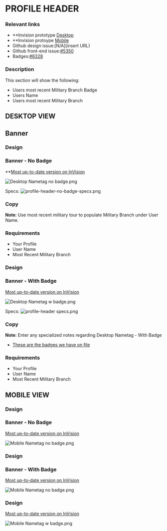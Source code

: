 # PROFILE HEADER

### Relevant links

- **Invision prototype [Desktop]( https://vsateams.invisionapp.com/share/FJW9OGY2B9A) 
- **Invision protoype [Mobile](https://vsateams.invisionapp.com/share/34WJ8JOCMAB) 
- Github design issue:[N/A](insert URL)
- Github front-end issue:[#5350](https://github.com/department-of-veterans-affairs/va.gov-team/issues/5350)
- Badges:[#6328](https://github.com/department-of-veterans-affairs/va.gov-team/issues/6328)

### Description

This section will show the following:
- Users most recent Military Branch Badge
- Users Name
- Users most recent Military Branch

## DESKTOP VIEW

## Banner

### Design
### Banner - No Badge

**[Most up-to-date version on InVision](https://vsateams.invisionapp.com/share/FJW9OGY2B9A)

![Desktop Nametag no badge.png](https://github.com/department-of-veterans-affairs/va.gov-team/blob/master/products/identity-personalization/profile/Combine%20Profile%20and%20Account/Design/design-specs/profile-images/name-tag/Desktop%20Nametag%20no%20badge.png)

Specs:
![profile-header-no-badge-specs.png](https://github.com/department-of-veterans-affairs/va.gov-team/blob/master/products/identity-personalization/profile/Combine%20Profile%20and%20Account/Design/design-specs/profile-images/feature-specs/profile-header-no-badge-specs.png)

### Copy

**Note**: Use most recent military tour to populate Military Branch under User Name.

### Requirements
- Your Profile
- User Name
- Most Recent Military Branch

### Design
### Banner - With Badge

[Most up-to-date version on InVision](https://vsateams.invisionapp.com/share/FJW9OGY2B9A)

![Desktop Nametag w badge.png](https://github.com/department-of-veterans-affairs/va.gov-team/blob/master/products/identity-personalization/profile/Combine%20Profile%20and%20Account/Design/design-specs/profile-images/name-tag/Desktop%20Nametag%20w%20badge.png)

Specs:
![profile-header specs.png](https://github.com/department-of-veterans-affairs/va.gov-team/blob/master/products/identity-personalization/profile/Combine%20Profile%20and%20Account/Design/design-specs/profile-images/feature-specs/profile-header%20specs.png)

### Copy
 
**Note**: Enter any specialized notes regarding Desktop Nametag - With Badge
- [These are the badges we have on file](https://github.com/department-of-veterans-affairs/va.gov-team/issues/6328)

### Requirements
- Your Profile
- User Name
- Most Recent Military Branch


## MOBILE VIEW

### Design
### Banner - No Badge

[Most up-to-date version on InVision](https://vsateams.invisionapp.com/share/FJW9OGY2B9A)

![Mobile Nametag no badge.png](https://github.com/department-of-veterans-affairs/va.gov-team/blob/master/products/identity-personalization/profile/Combine%20Profile%20and%20Account/Design/design-specs/profile-images/name-tag/Mobile%20Nametag%20no%20badge.png)

### Design
### Banner - With Badge

[Most up-to-date version on InVision](https://vsateams.invisionapp.com/share/34WJ8JOCMAB)

![Mobile Nametag no badge.png](https://github.com/department-of-veterans-affairs/va.gov-team/blob/master/products/identity-personalization/profile/Combine%20Profile%20and%20Account/Design/design-specs/profile-images/name-tag/Mobile%20Nametag%20no%20badge.png)


### Design

[Most up-to-date version on InVision](https://vsateams.invisionapp.com/share/34WJ8JOCMAB)

![Mobile Nametag w badge.png](https://github.com/department-of-veterans-affairs/va.gov-team/blob/master/products/identity-personalization/profile/Combine%20Profile%20and%20Account/Design/design-specs/profile-images/name-tag/Mobile%20Nametag%20w%20badge.png)

